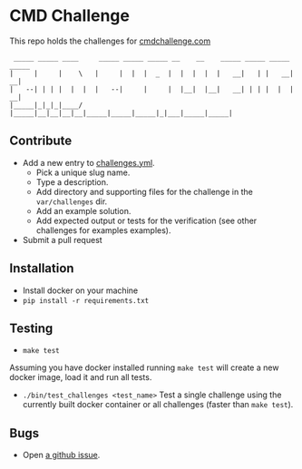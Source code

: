 # CMD Challenge

This repo holds the challenges for [cmdchallenge.com](https://cmdchallenge.com)

```
 _____ _____ ____     _____ _____ _____ __    __    _____ _____ _____ _____ 
|     |     |    \   |     |  |  |  _  |  |  |  |  |   __|   | |   __|   __|
|   --| | | |  |  |  |   --|     |     |  |__|  |__|   __| | | |  |  |   __|
|_____|_|_|_|____/   |_____|__|__|__|__|_____|_____|_____|_|___|_____|_____|
```

## Contribute

* Add a new entry to [challenges.yml](https://github.com/jarv/cmdchallenge/blob/master/challenges.yaml).
    * Pick a unique slug name.
    * Type a description.
    * Add directory and supporting files for the challenge in the `var/challenges` dir.
    * Add an example solution.
    * Add expected output or tests for the verification (see other challenges for examples examples).
* Submit a pull request

## Installation
* Install docker on your machine
* `pip install -r requirements.txt`

## Testing

* `make test`

Assuming you have docker installed running `make test` will create a new
docker image, load it and run all tests.

* `./bin/test_challenges <test_name>`
Test a single challenge using the currently built docker container or
all challenges (faster than `make test`).

## Bugs

* Open [a github issue](https://github.com/jarv/cmdline-challenges/issues).
